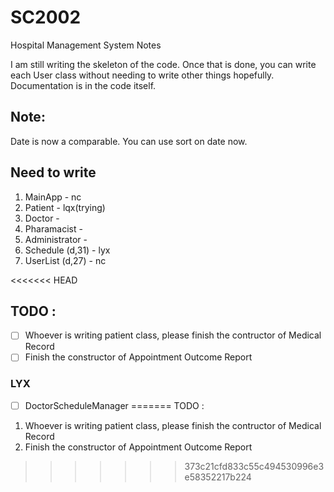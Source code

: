 # SC2002
Hospital Management System Notes

I am still writing the skeleton of the code. Once that is done, you can write each User class without needing to write other things hopefully. Documentation is in the code itself.

## Note:
Date is now a comparable. You can use sort on date now.

## Need to write
1. MainApp - nc
2. Patient - lqx(trying)
3. Doctor -
4. Pharamacist - 
5. Administrator - 
6. Schedule (d,31) - lyx 
7. UserList (d,27) - nc 

<<<<<<< HEAD
## TODO : 
- [ ] Whoever is writing patient class, please finish the contructor of Medical Record
- [ ] Finish the constructor of Appointment Outcome Report

### LYX
- [ ] DoctorScheduleManager
=======
TODO : 
1. Whoever is writing patient class, please finish the contructor of Medical Record
2. Finish the constructor of Appointment Outcome Report
>>>>>>> 373c21cfd833c55c494530996e3e58352217b224
